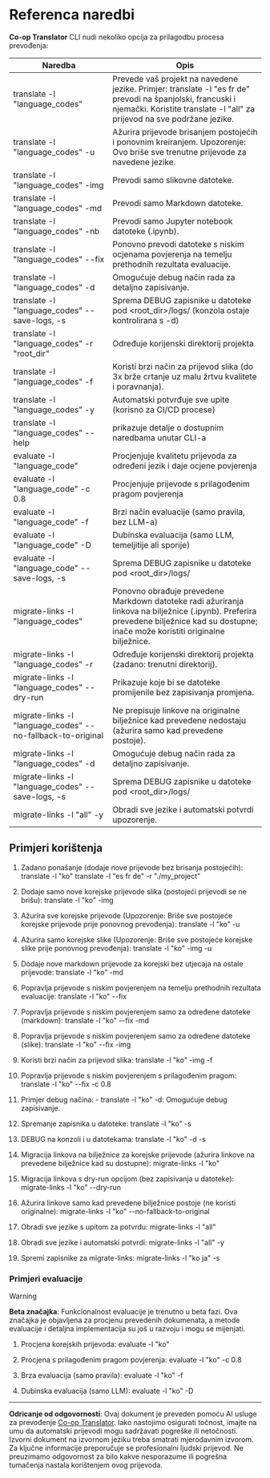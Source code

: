 <!--
CO_OP_TRANSLATOR_METADATA:
{
  "original_hash": "a6cddf5e9648ef0bba0de7eb07e74cf1",
  "translation_date": "2025-10-15T04:06:03+00:00",
  "source_file": "getting_started/command-reference.md",
  "language_code": "hr"
}
-->
# Referenca naredbi

**Co-op Translator** CLI nudi nekoliko opcija za prilagodbu procesa prevođenja:

Naredba                                       | Opis
----------------------------------------------|-------------------------------------------------------------------------------------------------------------------------------------------------------------------------------------------------------
translate -l "language_codes"                 | Prevede vaš projekt na navedene jezike. Primjer: translate -l "es fr de" prevodi na španjolski, francuski i njemački. Koristite translate -l "all" za prijevod na sve podržane jezike.
translate -l "language_codes" -u              | Ažurira prijevode brisanjem postojećih i ponovnim kreiranjem. Upozorenje: Ovo briše sve trenutne prijevode za navedene jezike.
translate -l "language_codes" -img            | Prevodi samo slikovne datoteke.
translate -l "language_codes" -md             | Prevodi samo Markdown datoteke.
translate -l "language_codes" -nb             | Prevodi samo Jupyter notebook datoteke (.ipynb).
translate -l "language_codes" --fix           | Ponovno prevodi datoteke s niskim ocjenama povjerenja na temelju prethodnih rezultata evaluacije.
translate -l "language_codes" -d              | Omogućuje debug način rada za detaljno zapisivanje.
translate -l "language_codes" --save-logs, -s | Sprema DEBUG zapisnike u datoteke pod <root_dir>/logs/ (konzola ostaje kontrolirana s -d)
translate -l "language_codes" -r "root_dir"   | Određuje korijenski direktorij projekta
translate -l "language_codes" -f              | Koristi brzi način za prijevod slika (do 3x brže crtanje uz malu žrtvu kvalitete i poravnanja).
translate -l "language_codes" -y              | Automatski potvrđuje sve upite (korisno za CI/CD procese)
translate -l "language_codes" --help          | prikazuje detalje o dostupnim naredbama unutar CLI-a
evaluate -l "language_code"                  | Procjenjuje kvalitetu prijevoda za određeni jezik i daje ocjene povjerenja
evaluate -l "language_code" -c 0.8           | Procjenjuje prijevode s prilagođenim pragom povjerenja
evaluate -l "language_code" -f               | Brzi način evaluacije (samo pravila, bez LLM-a)
evaluate -l "language_code" -D               | Dubinska evaluacija (samo LLM, temeljitije ali sporije)
evaluate -l "language_code" --save-logs, -s  | Sprema DEBUG zapisnike u datoteke pod <root_dir>/logs/
migrate-links -l "language_codes"             | Ponovno obrađuje prevedene Markdown datoteke radi ažuriranja linkova na bilježnice (.ipynb). Preferira prevedene bilježnice kad su dostupne; inače može koristiti originalne bilježnice.
migrate-links -l "language_codes" -r          | Određuje korijenski direktorij projekta (zadano: trenutni direktorij).
migrate-links -l "language_codes" --dry-run   | Prikazuje koje bi se datoteke promijenile bez zapisivanja promjena.
migrate-links -l "language_codes" --no-fallback-to-original | Ne prepisuje linkove na originalne bilježnice kad prevedene nedostaju (ažurira samo kad prevedene postoje).
migrate-links -l "language_codes" -d          | Omogućuje debug način rada za detaljno zapisivanje.
migrate-links -l "language_codes" --save-logs, -s | Sprema DEBUG zapisnike u datoteke pod <root_dir>/logs/
migrate-links -l "all" -y                      | Obradi sve jezike i automatski potvrdi upozorenje.

## Primjeri korištenja

  1. Zadano ponašanje (dodaje nove prijevode bez brisanja postojećih):   translate -l "ko"    translate -l "es fr de" -r "./my_project"

  2. Dodaje samo nove korejske prijevode slika (postojeći prijevodi se ne brišu):    translate -l "ko" -img

  3. Ažurira sve korejske prijevode (Upozorenje: Briše sve postojeće korejske prijevode prije ponovnog prevođenja):    translate -l "ko" -u

  4. Ažurira samo korejske slike (Upozorenje: Briše sve postojeće korejske slike prije ponovnog prevođenja):    translate -l "ko" -img -u

  5. Dodaje nove markdown prijevode za korejski bez utjecaja na ostale prijevode:    translate -l "ko" -md

  6. Popravlja prijevode s niskim povjerenjem na temelju prethodnih rezultata evaluacije: translate -l "ko" --fix

  7. Popravlja prijevode s niskim povjerenjem samo za određene datoteke (markdown): translate -l "ko" --fix -md

  8. Popravlja prijevode s niskim povjerenjem samo za određene datoteke (slike): translate -l "ko" --fix -img

  9. Koristi brzi način za prijevod slika:    translate -l "ko" -img -f

  10. Popravlja prijevode s niskim povjerenjem s prilagođenim pragom: translate -l "ko" --fix -c 0.8

  11. Primjer debug načina: - translate -l "ko" -d: Omogućuje debug zapisivanje.
  12. Spremanje zapisnika u datoteke: translate -l "ko" -s
  13. DEBUG na konzoli i u datotekama: translate -l "ko" -d -s

  14. Migracija linkova na bilježnice za korejske prijevode (ažurira linkove na prevedene bilježnice kad su dostupne):    migrate-links -l "ko"

  15. Migracija linkova s dry-run opcijom (bez zapisivanja u datoteke):    migrate-links -l "ko" --dry-run

  16. Ažurira linkove samo kad prevedene bilježnice postoje (ne koristi originalne):    migrate-links -l "ko" --no-fallback-to-original

  17. Obradi sve jezike s upitom za potvrdu:    migrate-links -l "all"

  18. Obradi sve jezike i automatski potvrdi:    migrate-links -l "all" -y
  19. Spremi zapisnike za migrate-links:    migrate-links -l "ko ja" -s

### Primjeri evaluacije

> [!WARNING]  
> **Beta značajka**: Funkcionalnost evaluacije je trenutno u beta fazi. Ova značajka je objavljena za procjenu prevedenih dokumenata, a metode evaluacije i detaljna implementacija su još u razvoju i mogu se mijenjati.

  1. Procjena korejskih prijevoda: evaluate -l "ko"

  2. Procjena s prilagođenim pragom povjerenja: evaluate -l "ko" -c 0.8

  3. Brza evaluacija (samo pravila): evaluate -l "ko" -f

  4. Dubinska evaluacija (samo LLM): evaluate -l "ko" -D

---

**Odricanje od odgovornosti**:
Ovaj dokument je preveden pomoću AI usluge za prevođenje [Co-op Translator](https://github.com/Azure/co-op-translator). Iako nastojimo osigurati točnost, imajte na umu da automatski prijevodi mogu sadržavati pogreške ili netočnosti. Izvorni dokument na izvornom jeziku treba smatrati mjerodavnim izvorom. Za ključne informacije preporučuje se profesionalni ljudski prijevod. Ne preuzimamo odgovornost za bilo kakve nesporazume ili pogrešna tumačenja nastala korištenjem ovog prijevoda.